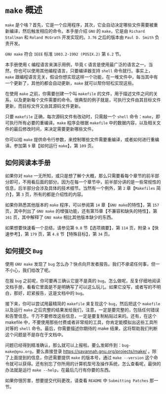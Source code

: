 # `make` 概述
`make` 是个啥？首先，它是一个应用程序，其次，它会自动决定哪些文件需要被重新编译，然后触发相应的命令。本手册介绍 `GNU` 的 `make`，它是由 `Richard Stallman` 和 `Roland McGrath` 开发实现的。`3.76` 之后的版本由 `Paul D. Smith` 负责开发。

`GNU make` 符合 `IEEE` 标准 `1003.2-1992 (POSIX.2)` 第 `6.2` 节。

本手册使用 `C` 编程语言来演示用例，毕竟 `C` 语言是使用最广泛的语言之一。当然，你也可以使用其他编程语言，只要编译器支持 `shell` 命令就行。事实上，`make` 跟编程语言无关，假设你想实现这样一个功能，在一堆文件中，每当其中有一个更新了，其他的都会自动更新，`make` 就可以帮你轻松实现这些。

在使用 `make` 之前，你需要创建一个叫 `makefile` 的文件，用于描述文件之间的关系，以及更新每个文件需要的命令。很典型的例子就是，可执行文件由其目标文件更新，而目标文件又由其源码文件更新。

只要 `makefile` 正确，每次源码文件有改动时，只需敲一个 `shell` 命令：`make`，即可执行所有必要的重编译。`make` 程序会根据 `makefile` 中的数据内容，以及相关文件的最后修改时间，来决定需要更新哪些文件。

你可以给 `make` 提供命令行参数，来控制哪些文件需要重编译，或者如何进行重编译。参加第 `9` 章【如何运行 `make`】，第 `109` 页。

## 如何阅读本手册

如果你对 `make` 一无所知，或只是想了解个大概，那么只需要看每个章节的前半部分即可，不用看后面的部分。因为在每一个章节中，前半部分讲的是一些常规性的信息，后半部分会涉及具体的技术细节。当然有一个例外，第 `2` 章【`Makefiles` 简介】，第 `3` 页，所有的都是介绍性的内容。

如果你熟悉其他版本的 `make` 程序，可以参阅第 `14` 章【`GNU make`的特性】，第 `157` 页，其中列出了 `GNU make` 的增强功能，还有第15章【不兼容和缺失的特性】，第 `161` 页，其中解释了 `GNU make` 相比其他版本缺少的东西。

如果想要快速看一个总结，请参见第 `9.8` 节【选项摘要】，第 `114` 页，附录 `a`【快速参考】，第 `179` 页，第 `4.8` 节【特殊目标】，第 `34` 页。

## 如何提交 `Bug`

使用 `GNU make` 发现了 `bug` 怎么办？快点向开发者报告。我们不承诺任何事，但一不小心，我们给改了呢。

在报 `bug` 之前呢，你可要再三确认它是不是真的 `bug`。怎么做呢，反复仔细地阅读文档手册，看看它里面是不是明确写了可以这么玩儿。如果它没写，或者写的不明白，那好，赶紧报告，这是文档中的 `bug`。

接下来，你可以尝试用最精简的 `makefile` 来复现这个 `bug`，然后把这个 `makefile` 以及运行 `make` 之后完整的结果发给我们，注意，一定是要完整的，包括任何错误和告警信息。千万不要修改这些信息，一定是要复制粘贴过来的。还有，在这个 makefile 中，不要使用那些付费或者非常规的工具，你肯定能模拟出这些工具所对等的 `shell` 命令。最后，你需要描述你期待的 make 结果，这将帮助我们判断这个问题是不是存在于文档中。

问题已经得到精准确认，那么就可以上报啦。要么发邮件到：`bug-make@gnu.org`，要么直接登录 https://savannah.gnu.org/projects/make/ 。除了上面提到的信息，你还需要提供 `make` 的版本号，通过 `make --version` 这个命令就可以获得。还有别忘了你所用的计算机型号及操作系统，怎么查看呢，最快的办法就是运行 `make --help`，在最后几行有你要的东西。

如果你很厉害，想要提交代码更改，请查看 `README` 中 `Submitting Patches` 那一节。